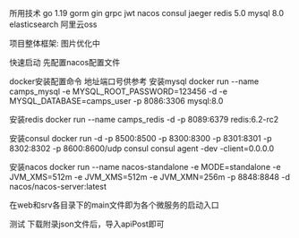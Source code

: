 所用技术
go 1.19
gorm
gin
grpc
jwt
nacos
consul
jaeger
redis 5.0
mysql 8.0
elasticsearch
阿里云oss

项目整体框架: 图片优化中

快速启动
先配置nacos配置文件

docker安装配置命令 地址端口号供参考
安装mysql
docker run --name camps_mysql -e MYSQL_ROOT_PASSWORD=123456 -d -e MYSQL_DATABASE=camps_user -p 8086:3306 mysql:8.0

安装redis
docker run --name camps_redis -d -p 8089:6379 redis:6.2-rc2

安装consul
docker run -d -p 8500:8500 -p 8300:8300 -p 8301:8301 -p 8302:8302 -p 8600:8600/udp consul consul agent -dev -client=0.0.0.0

安装nacos
docker run --name nacos-standalone -e MODE=standalone -e JVM_XMS=512m -e JVM_XMS=512m -e JVM_XMN=256m -p 8848:8848 -d nacos/nacos-server:latest

在web和srv各目录下的main文件即为各个微服务的启动入口

测试
下载附录json文件后，导入apiPost即可

